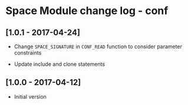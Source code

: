 # Space Module change log - conf

## [1.0.1 - 2017-04-24]

* Change `SPACE_SIGNATURE` in `CONF_READ` function to consider parameter constraints

* Update include and clone statements


## [1.0.0 - 2017-04-12]

+ Initial version
